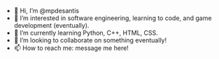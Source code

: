 - 👋 Hi, I’m @mpdesantis
- 👀 I’m interested in software engineering, learning to code, and game development (eventually).
- 🌱 I’m currently learning Python, C++, HTML, CSS.
- 💞️ I’m looking to collaborate on something eventually!
- 📫 How to reach me: message me here!

<!---
mpdesantis/mpdesantis is a ✨ special ✨ repository because its `README.md` (this file) appears on your GitHub profile.
You can click the Preview link to take a look at your changes.
--->
